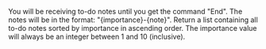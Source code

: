 You will be receiving to-do notes until you get the command "End". The notes will be in the format: "{importance}-{note}". 
Return a list containing all to-do notes sorted by importance in ascending order. 
The importance value will always be an integer between 1 and 10 (inclusive).
